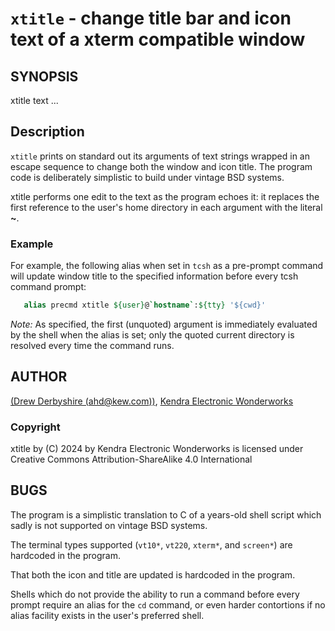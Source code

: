 # `xtitle` - change title bar and icon text of a xterm compatible window

## SYNOPSIS

xtitle text ...

## Description
`xtitle` prints on standard out its arguments of text
strings wrapped in an escape sequence to change both the window
and icon title. The program code is deliberately simplistic to
build under vintage BSD systems.

xtitle performs one edit to the text as the program echoes it: it replaces
the first reference to the user's home directory in each argument
with the literal **~**.

### Example

For example, the following alias when set in `tcsh` as a pre-prompt
command will update window title to the specified information before
every tcsh command prompt:

```csh
   alias precmd xtitle ${user}@`hostname`:${tty} '${cwd}'
```

*Note:* As specified, the first (unquoted) argument is immediately
evaluated by the shell when the alias is set; only the quoted
current directory is resolved every time the command runs.

## AUTHOR

[(Drew Derbyshire (ahd@kew.com))](https://github.com/swhobbit), [Kendra Electronic Wonderworks](https://www.kew.com)

### Copyright

xtitle by (C) 2024 by Kendra Electronic Wonderworks is licensed under Creative Commons Attribution-ShareAlike 4.0 International

## BUGS

The program is a simplistic translation to C of a years-old shell
script which sadly is not supported on vintage BSD systems.

The terminal types supported (`vt10*`, `vt220`, `xterm*`, and `screen*`)
are hardcoded in the program.

That both the icon and title are updated is hardcoded in the program.

Shells which do not provide the ability to run a command before every prompt
require an alias for the `cd` command, or even harder contortions
if no alias facility exists in the user's preferred shell.
